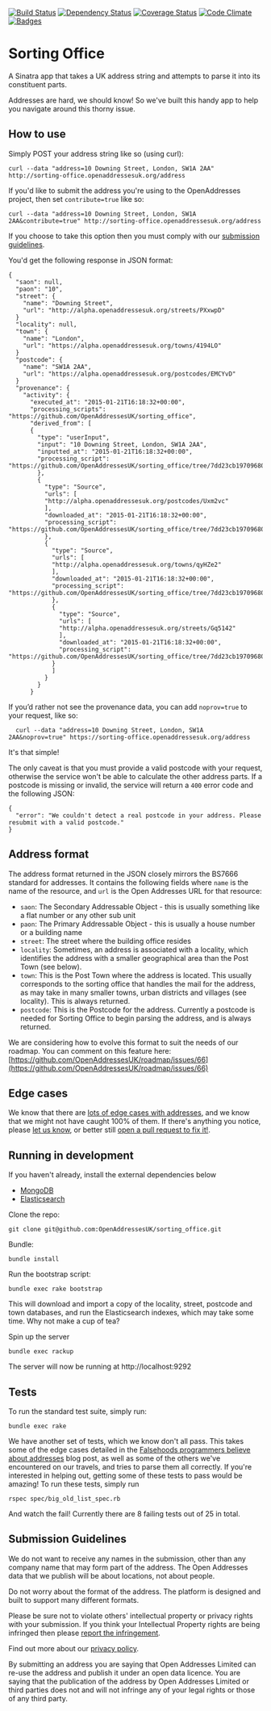 [![Build Status](http://img.shields.io/travis/OpenAddressesUK/sorting_office.svg?style=flat-square)](https://travis-ci.org/OpenAddressesUK/sorting_office)
[![Dependency Status](http://img.shields.io/gemnasium/OpenAddressesUK/sorting_office.svg?style=flat-square)](https://gemnasium.com/OpenAddressesUK/sorting_office)
[![Coverage Status](http://img.shields.io/coveralls/OpenAddressesUK/sorting_office.svg?style=flat-square)](https://coveralls.io/r/OpenAddressesUK/sorting_office)
[![Code Climate](http://img.shields.io/codeclimate/github/OpenAddressesUK/sorting_office.svg?style=flat-square)](https://codeclimate.com/github/OpenAddressesUK/sorting_office)
[![Badges](http://img.shields.io/:badges-5/5-ff6799.svg?style=flat-square)](https://github.com/badges/badgerbadgerbadger)

# Sorting Office

A Sinatra app that takes a UK address string and attempts to parse it into its constituent parts.

Addresses are hard, we should know! So we've built this handy app to help you navigate around this thorny issue.

## How to use

Simply POST your address string like so (using curl):

    curl --data "address=10 Downing Street, London, SW1A 2AA" http://sorting-office.openaddressesuk.org/address

If you'd like to submit the address you're using to the OpenAddresses project, then set `contribute=true` like so:

    curl --data "address=10 Downing Street, London, SW1A 2AA&contribute=true" http://sorting-office.openaddressesuk.org/address

If you choose to take this option then you must comply with our <a href='#subguidelines'>submission guidelines</a>.

You'd get the following response in JSON format:

    {
      "saon": null,
      "paon": "10",
      "street": {
        "name": "Downing Street",
        "url": "http://alpha.openaddressesuk.org/streets/PXxwpD"
      }
      "locality": null,
      "town": {
        "name": "London",
        "url": "https://alpha.openaddressesuk.org/towns/4194LO"
      }
      "postcode": {
        "name": "SW1A 2AA",
        "url": "https://alpha.openaddressesuk.org/postcodes/EMCYvD"
      }
      "provenance": {
        "activity": {
          "executed_at": "2015-01-21T16:18:32+00:00",
          "processing_scripts": "https://github.com/OpenAddressesUK/sorting_office",
          "derived_from": [
          {
            "type": "userInput",
            "input": "10 Downing Street, London, SW1A 2AA",
            "inputted_at": "2015-01-21T16:18:32+00:00",
            "processing_script": "https://github.com/OpenAddressesUK/sorting_office/tree/7dd23cb19709680646a20dddfeb18b53ea4346e2/lib/sorting_office/address.rb"
            },
            {
              "type": "Source",
              "urls": [
              "http://alpha.openaddressesuk.org/postcodes/Uxm2vc"
              ],
              "downloaded_at": "2015-01-21T16:18:32+00:00",
              "processing_script": "https://github.com/OpenAddressesUK/sorting_office/tree/7dd23cb19709680646a20dddfeb18b53ea4346e2/lib/models/postcode.rb"
              },
              {
                "type": "Source",
                "urls": [
                "http://alpha.openaddressesuk.org/towns/qyHZe2"
                ],
                "downloaded_at": "2015-01-21T16:18:32+00:00",
                "processing_script": "https://github.com/OpenAddressesUK/sorting_office/tree/7dd23cb19709680646a20dddfeb18b53ea4346e2/lib/models/town.rb"
                },
                {
                  "type": "Source",
                  "urls": [
                  "http://alpha.openaddressesuk.org/streets/Gq5142"
                  ],
                  "downloaded_at": "2015-01-21T16:18:32+00:00",
                  "processing_script": "https://github.com/OpenAddressesUK/sorting_office/tree/7dd23cb19709680646a20dddfeb18b53ea4346e2/lib/models/street.rb"
                }
                ]
              }
            }
          }

If you’d rather not see the provenance data, you can add `noprov=true` to your request, like so:

      curl --data "address=10 Downing Street, London, SW1A 2AA&noprov=true" https://sorting-office.openaddressesuk.org/address

It's that simple!

The only caveat is that you must provide a valid postcode with your request, otherwise the service won't be able to calculate the other address parts. If a postcode is missing or invalid, the service will return a `400` error code and the following JSON:

    {
      "error": "We couldn't detect a real postcode in your address. Please resubmit with a valid postcode."
    }

## Address format

The address format returned in the JSON closely mirrors the BS7666 standard for addresses. It contains the following fields where `name` is the name of the resource, and `url` is the Open Addresses URL for that resource:

* `saon`: The Secondary Addressable Object - this is usually something like a flat number or any other sub unit
* `paon`: The Primary Addressable Object - this is usually a house number or a building name
* `street`: The street where the building office resides
* `locality`: Sometimes, an address is associated with a locality, which identifies the address with a smaller geographical area than the Post Town (see below).
* `town`: This is the Post Town where the address is located. This usually corresponds to the sorting office that handles the mail for the address, as may take in many smaller towns, urban districts and villages (see locality). This is always returned.
* `postcode`: This is the Postcode for the address. Currently a postcode is needed for Sorting Office to begin parsing the address, and is always returned.

We are considering how to evolve this format to suit the needs of our roadmap. You can comment on this feature here: [https://github.com/OpenAddressesUK/roadmap/issues/66](https://github.com/OpenAddressesUK/roadmap/issues/66)

## Edge cases

We know that there are [lots of edge cases with addresses](https://www.mjt.me.uk/posts/falsehoods-programmers-believe-about-addresses/), and we know that we might not have caught 100% of them. If there's anything you notice, please [let us know](https://github.com/OpenAddressesUK/sorting_office/issues), or better still [open a pull request to fix it!](https://github.com/OpenAddressesUK/sorting_office/pulls).

## Running in development

If you haven't already, install the external dependencies below

  * [MongoDB](http://docs.mongodb.org/manual/installation/)
  * [Elasticsearch](http://www.elasticsearch.org/guide/en/elasticsearch/guide/current/_installing_elasticsearch.html)

Clone the repo:

    git clone git@github.com:OpenAddressesUK/sorting_office.git

Bundle:

    bundle install

Run the bootstrap script:

    bundle exec rake bootstrap

This will download and import a copy of the locality, street, postcode and town databases, and run the Elasticsearch indexes, which may take some time. Why not make a cup of tea?

Spin up the server

    bundle exec rackup

The server will now be running at http://localhost:9292

## Tests

To run the standard test suite, simply run:

    bundle exec rake

We have another set of tests, which we know don't all pass. This takes some of the edge cases detailed in the [Falsehoods programmers believe about addresses](https://www.mjt.me.uk/posts/falsehoods-programmers-believe-about-addresses/) blog post, as well as some of the others we've encountered on our travels, and tries to parse them all correctly. If you're interested in helping out, getting some of these tests to pass would be amazing! To run these tests, simply run

    rspec spec/big_old_list_spec.rb

And watch the fail! Currently there are 8 failing tests out of 25 in total.

<h2 id='subguidelines'>Submission Guidelines</h2>

We do not want to receive any names in the submission, other than any company name that may form part of the address. The Open Addresses data that we publish will be about locations, not about people.

Do not worry about the format of the address. The platform is designed and built to support many different formats.

Please be sure not to violate others' intellectual property or privacy rights with your submission. If you think your Intellectual Property rights are being infringed then please [report the infringement](https://openaddressesuk.org/about/reportaninfringement).

Find out more about our [privacy policy](https://openaddressesuk.org/about/data/privacy).

By submitting an address you are saying that Open Addresses Limited can re-use the address and publish it under an open data licence. You are saying that the publication of the address by Open Addresses Limited or third parties does not and will not infringe any of your legal rights or those of any third party.
